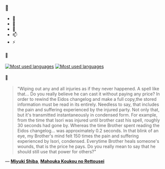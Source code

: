 ### 👋

- 🔭
- 🌱
- 💬
- 📫
- ⚡

#### 🧏

[![Most used languages](https://github-readme-stats-aynah.vercel.app/api/top-langs/?username=aynh&theme=solarized-dark&langs_count=6&layout=compact&hide_title=true)](https://github.com/anuraghazra/github-readme-stats#gh-dark-mode-only)
[![Most used languages](https://github-readme-stats-aynah.vercel.app/api/top-langs/?username=aynh&theme=solarized-light&langs_count=6&layout=compact&hide_title=true)](https://github.com/anuraghazra/github-readme-stats#gh-light-mode-only)

#### 💬

> "Wiping out any and all injuries as if they never happened. A spell like that... Do you really believe he can cast it without paying any price? In order to rewind the Eidos changelog and make a full copy,the stored information must be read in its entirely. Needless to say, that includes the pain and suffering experienced by the injured party. Not only that, but it's transmitted instantaneously in condensed form. For example, from the time that Isori was injured until brother cast his spell, roughly 30 seconds had gone by. Whereas the time Brother spent reading the Eidos changelog... was approximately 0.2 seconds. In that blink of an eye, my Brother's mind felt 150 times the pain and suffering experienced by Isori, condensed. Everytime Brother heals someone's wounds, that is the price he pays. Do you really mean to say that he should still use that power for others?"

&mdash; [**Miyuki Shiba**](https://myanimelist.net/character.php?q=Miyuki%20Shiba&cat=character), [**Mahouka Koukou no Rettousei**](https://myanimelist.net/search/all?q=Mahouka%20Koukou%20no%20Rettousei&cat=all)
